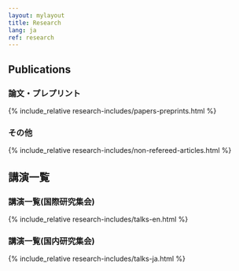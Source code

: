 ```yaml
---
layout: mylayout
title: Research
lang: ja
ref: research
---
```


## Publications
### 論文・プレプリント
{% include_relative research-includes/papers-preprints.html %}

### その他
{% include_relative research-includes/non-refereed-articles.html %}

## 講演一覧
### 講演一覧(国際研究集会)
{% include_relative research-includes/talks-en.html %}

### 講演一覧(国内研究集会)
{% include_relative research-includes/talks-ja.html %}
